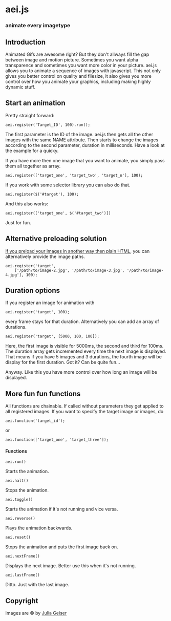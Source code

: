 # aei.js
### animate every imagetype

## Introduction
Animated Gifs are awesome right? But they don't allways fill the gap between image and motion picture. Sometimes you want alpha transparence and sometimes you want more color in your picture. aei.js allows you to animate a sequence of images with javascript. This not only gives you better control on quality and filesize, it also gives you more control over how you animate your graphics, including making highly dynamic stuff.

## Start an animation
Pretty straight forward:

	aei.register('Target_ID', 100).run();
	
The first parameter is the ID of the image. aei.js then gets all the other images with the same NAME attribute. Then starts to change the images according to the second parameter, duration in milliseconds. Have a look at the example for a quicky.


If you have more then one image that you want to animate, you simply pass them all together as array.

	aei.register(['target_one', 'target_two', 'target_n'], 100);
	

If you work with some selector library you can also do that.

	aei.register($('#target'), 100);

And this also works:

	aei.register(['target_one', $('#target_two')])

Just for fun.

## Alternative preloading solution

[If you preload your images in another way then plain HTML](http://perishablepress.com/a-way-to-preload-images-without-javascript-that-is-so-much-better/), you can alternatively provide the image paths.

	aei.register('target',
		['/path/to/image-2.jpg', '/path/to/image-3.jpg', '/path/to/image-4.jpg'], 100);
		
## Duration options

If you register an image for animation with

	aei.register('target', 100);
	
every frame stays for that duration. Alternatively you can add an array of durations.

	aei.register('target', [5000, 100, 100]);
	
Here, the first image is visible for 5000ms, the second and third for 100ms. The duration array gets incremented every time the next image is displayed. That means if you have 5 images and 3 durations, the fourth image will be display for the first duration. Got it? Can be quite fun…

Anyway. Like this you have more control over how long an image will be displayed.

## More fun fun functions

All functions are chainable. If called without parameters they get applied to all registered images. If you want to specify the target image or images, do

	aei.function('target_id');
	
or

	aei.function(['target_one', 'target_three']);

#### Functions

	aei.run()
	
Starts the animation.


	aei.halt()

Stops the animation.


	aei.toggle()

Starts the animation if it's not running and vice versa.


	aei.reverse()
	
Plays the animation backwards.


	aei.reset()
	
Stops the animation and puts the first image back on.


	aei.nextFrame()
	
Displays the next image. Better use this when it's not running.


	aei.lastFrame()
	
Ditto. Just with the last image.

## Copyright

Images are &copy; by [Julia Geiser](mailto:geiser.julia@gmail.com)
